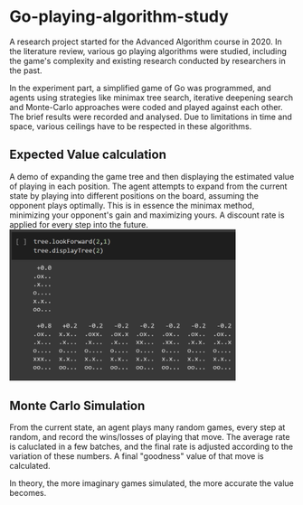 # Go-playing-algorithm-study

A research project started for the Advanced Algorithm course in 2020.
In the literature review, various go playing algorithms were studied, including the game's complexity and existing research conducted by researchers in the past.

In the experiment part, a simplified game of Go was programmed, and agents using strategies like minimax tree search, iterative deepening search and Monte-Carlo approaches were coded and played against each other. The brief results were recorded and analysed. Due to limitations in time and space, various ceilings have to be respected in these algorithms.

## Expected Value calculation
A demo of expanding the game tree and then displaying the estimated value of playing in each position.
The agent attempts to expand from the current state by playing into different positions on the board, assuming the opponent plays optimally.
This is in essence the minimax method, minimizing your opponent's gain and maximizing yours.
A discount rate is applied for every step into the future.<br/>
<img src="https://github.com/sholick/Go-playing-algorithm-study/blob/main/minimax-tree.PNG" width="400" >

## Monte Carlo Simulation
From the current state, an agent plays many random games, every step at random, and record the wins/losses of playing that move.
The average rate is caluclated in a few batches, and the final rate is adjusted according to the variation of these numbers.
A final "goodness" value of that move is calculated.

In theory, the more imaginary games simulated, the more accurate the value becomes.
